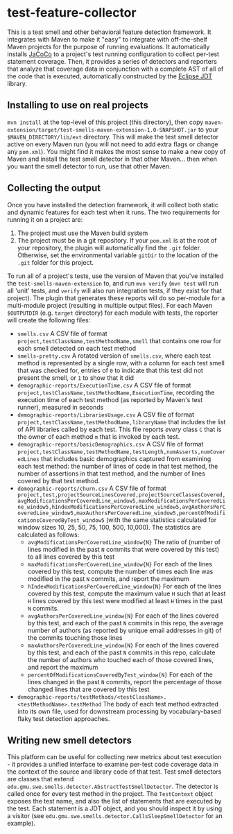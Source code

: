 # test-feature-collector

This is a test smell and other behavioral feature detection framework. 
It integrates with Maven to make it "easy" to integrate with off-the-shelf Maven projects for the purpose of running evaluations.
It automatically installs [JaCoCo](https://www.eclemma.org/jacoco/) to a project's test running configuration to collect per-test statement coverage.
Then, it provides a series of detectors and reporters that analyze that coverage data in conjunction with a complete AST of all of the code that is executed, automatically constructed by the [Eclipse JDT](https://www.eclipse.org/jdt/) library.


Installing to use on real projects
----
`mvn install` at the top-level of this project (this directory), then copy `maven-extension/target/test-smells-maven-extension-1.0-SNAPSHOT.jar` to your `$MAVEN_DIRECTORY/lib/ext` directory. This will make the test smell detector active on every Maven run (you will not need to add extra flags or change any `pom.xml`). You might find it makes the most sense to make a new copy of Maven and install the test smell detector in that other Maven... then when you want the smell detector to run, use that other Maven.

Collecting the output
----
Once you have installed the detection framework, it will collect both static and dynamic features for each test when it runs. 
The two requirements for running it on a project are:
1. The project must use the Maven build system
1. The project must be in a git repository. If your `pom.xml` is at the root of your repository, the plugin will automatically find the `.git` folder. Otherwise, set the environmental variable `gitDir` to the location of the `.git` folder for this project.

To run all of a project's tests, use the version of Maven that you've installed the `test-smells-maven-extension` to, and run `mvn verify` (`mvn test` will run all 'unit' tests, and `verify` will also run integration tests, if they exist for that project). The plugin that generates these reports will do so per-module for a multi-module project (resulting in multiple output files). For each Maven `$OUTPUTDIR` (e.g. `target` directory) for each module with tests, the reporter will create the following files:
* `smells.csv` A CSV file of format `project,testClassName,testMethodName,smell` that contains one row for each smell detected on each test method
* `smells-pretty.csv` A rotated version of `smells.csv`, where each test method is represented by a single row, with a column for each test smell that was checked for, entries of `0` to indicate that this test did not present the smell, or `1` to show that it did
* `demographic-reports/ExecutionTime.csv` A CSV file of format `project,testClassName,testMethodName,ExecutionTime`, recording the execution time of each test method (as reported by Maven's test runner), measured in seconds
* `demographic-reports/LibrariesUsage.csv` A CSV file of format `project,testClassName,testMethodName,libraryName` that includes the list of API libraries called by each test. This file reports *every* class `C` that is the owner of each method `m` that is invoked by each test.
* `demographic-reports/basicDemographics.csv` A CSV file of format `project,testClassName,testMethodName,testLength,numAsserts,numCoveredLines` that includes basic demographics captured from examining each test method: the number of lines of code in that test method, the number of assertions in that test method, and the number of lines covered by that test method.
* `demographic-reports/churn.csv` A CSV file of format `project,test,projectSourceLinesCovered,projectSourceClassesCovered,avgModificationsPerCoveredLine_window5,maxModificationsPerCoveredLine_window5,hIndexModificationsPerCoveredLine_window5,avgAuthorsPerCoveredLine_window5,maxAuthorsPerCoveredLine_window5,percentOfModificationsCoveredByTest_window5` (with the same statistics calculated for window sizes 10, 25, 50, 75, 100, 500, 10,000). The statistics are calculated as follows:
    * `avgModificationsPerCoveredLine_window{N}` The ratio of (number of lines modified in the past `N` commits that were covered by this test) to all lines covered by this test
    * `maxModificationsPerCoveredLine_window{N}` For each of the lines covered by this test, compute the number of times each line was modified in the past `N` commits, and report the maximum
    * `hIndexModificationsPerCoveredLine_window{N}` For each of the lines covered by this test, compute the maximum value `H` such that at least `H` lines covered by this test were modified at least `H` times in the past `N` commits.
    * `avgAuthorsPerCoveredLine_window{N}` For each of the lines covered by this test, and each of the past `N` commits in this repo, the average number of authors (as reported by unique email addresses in git) of the commits touching those lines
    * `maxAuthorsPerCoveredLine_window{N}` For each of the lines covered by this test, and each of the past `N` commits in this repo, calculate the number of authors who touched each of those covered lines, and report the maximum
    * `percentOfModificationsCoveredByTest_window{N}` For each of the lines changed in the past `N` commits, report the percentage of those changed lines that are covered by this test
* `demographic-reports/testMethods/<testClassName>.<testMethodName>.testMethod` The body of each test method extracted into its own file, used for downstream processing by vocabulary-based flaky test detection approaches.

Writing new smell detectors
------
This platform can be useful for collecting new metrics about test execution - it provides a unified interface to examine per-test code coverage data in the context of the source and library code of that test.
Test smell detectors are classes that extend `edu.gmu.swe.smells.detector.AbstractTestSmellDetector`. The detector is called once for every test method in the project. The `TestContext` object exposes the test name, and also the list of statements that are executed by the test. Each statement is a JDT object, and you should inspect it by using a visitor (see `edu.gmu.swe.smells.detector.CallsSleepSmellDetector` for an example).

